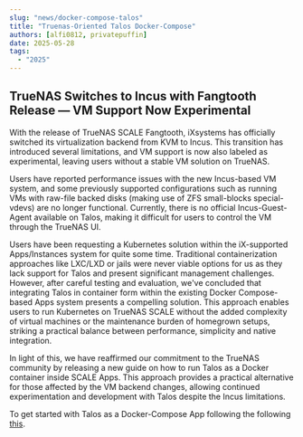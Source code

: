 ```yaml
---
slug: "news/docker-compose-talos"
title: "Truenas-Oriented Talos Docker-Compose"
authors: [alfi0812, privatepuffin]
date: 2025-05-28
tags:
  - "2025"
---
```


## TrueNAS Switches to Incus with Fangtooth Release — VM Support Now Experimental

With the release of TrueNAS SCALE Fangtooth, iXsystems has officially switched its virtualization backend from KVM to Incus.
This transition has introduced several limitations, and VM support is now also labeled as experimental, leaving users without a stable VM solution on TrueNAS.

Users have reported performance issues with the new Incus-based VM system,
and some previously supported configurations such as running VMs with raw-file backed disks
(making use of ZFS small-blocks special-vdevs) are no longer functional.
Currently, there is no official Incus-Guest-Agent available on Talos, making it difficult for users to control the VM through the TrueNAS UI.

Users have been requesting a Kubernetes solution within the iX-supported Apps/Instances system for quite some time.
Traditional containerization approaches like LXC/LXD or jails were never viable options for us
as they lack support for Talos and present significant management challenges.
However, after careful testing and evaluation, we've concluded that integrating Talos in container form within the existing Docker Compose-based Apps system presents a compelling solution.
This approach enables users to run Kubernetes on TrueNAS SCALE without the added complexity of virtual machines or the maintenance burden of homegrown setups,
striking a practical balance between performance, simplicity and native integration.

In light of this, we have reaffirmed our commitment to the TrueNAS community by releasing a new guide
on how to run Talos as a Docker container inside SCALE Apps.
This approach provides a practical alternative for those affected by the VM backend changes,
allowing continued experimentation and development with Talos despite the Incus limitations.

To get started with Talos as a Docker-Compose App following the following [this](/guides/talos/docker).
